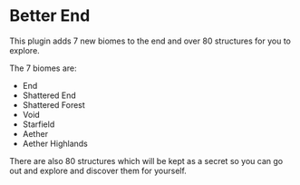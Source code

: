 # Better End

This plugin adds 7 new biomes to the end and over 80 structures for you to explore.

The 7 biomes are:
* End
* Shattered End
* Shattered Forest
* Void
* Starfield
* Aether
* Aether Highlands

There are also 80 structures which will be kept as a secret so you can go out and explore and discover them for yourself.
